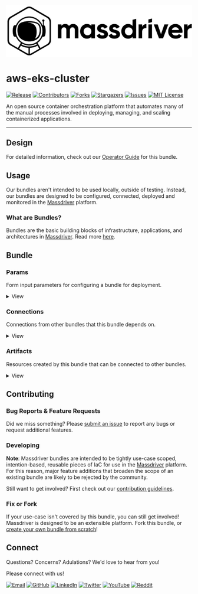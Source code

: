 




[![Massdriver][logo]][website]

# aws-eks-cluster

[![Release][release_shield]][release_url]
[![Contributors][contributors_shield]][contributors_url]
[![Forks][forks_shield]][forks_url]
[![Stargazers][stars_shield]][stars_url]
[![Issues][issues_shield]][issues_url]
[![MIT License][license_shield]][license_url]

<!--
##### STILL NEED TO GET SLACK WORKING ###
[!["Slack Community"](%s)][slack]
-->


An open source container orchestration platform that automates many of the manual processes involved in deploying, managing, and scaling containerized applications.


---

## Design

For detailed information, check out our [Operator Guide](operator.mdx) for this bundle.

## Usage

Our bundles aren't intended to be used locally, outside of testing. Instead, our bundles are designed to be configured, connected, deployed and monitored in the [Massdriver][website] platform.

### What are Bundles?

Bundles are the basic building blocks of infrastructure, applications, and architectures in [Massdriver][website]. Read more [here](https://docs.massdriver.cloud/concepts/bundles).

## Bundle

### Params

Form input parameters for configuring a bundle for deployment.

<details>
<summary>View</summary>

<!-- PARAMS:START -->
## Properties

- **`core_services`** *(object)*: Configure core services in Kubernetes for Massdriver to manage.
  - **`enable_ingress`** *(boolean)*: Enabling this will create an nginx ingress controller in the cluster, allowing internet traffic to flow into web accessible services within the cluster. Default: `False`.
  - **`route53_hosted_zones`** *(array)*: Route53 Hosted Zones to associate with this cluster. Enables Kubernetes to automatically manage DNS records and SSL certificates. Hosted Zones can be configured at https://app.massdriver.cloud/dns-zones. Default: `[]`.
    - **Items** *(string)*: .

      Examples:
      ```json
      "arn:aws:rds::ACCOUNT_NUMBER:db/prod"
      ```

      ```json
      "arn:aws:ec2::ACCOUNT_NUMBER:vpc/vpc-foo"
      ```

- **`k8s_version`** *(string)*: The version of Kubernetes to run. Must be one of: `['1.19', '1.20', '1.21', '1.22']`.
- **`node_groups`** *(array)*
  - **Items** *(object)*: Definition of a node group.
    - **`instance_type`** *(string)*: Instance type to use in the node group.
      - **One of**
        - C5 High-CPU Large (2 vCPUs, 4.0 GiB)
        - C5 High-CPU Extra Large (4 vCPUs, 8.0 GiB)
        - C5 High-CPU Double Extra Large (8 vCPUs, 16.0 GiB)
        - C5 High-CPU Quadruple Extra Large (16 vCPUs, 32.0 GiB)
        - C5 High-CPU 9xlarge (36 vCPUs, 72.0 GiB)
        - C5 High-CPU 12xlarge (48 vCPUs, 96.0 GiB)
        - C5 High-CPU 18xlarge (72 vCPUs, 144.0 GiB)
        - C5 High-CPU 24xlarge (96 vCPUs, 192.0 GiB)
        - M5 General Purpose Large (2 vCPUs, 8.0 GiB)
        - M5 General Purpose Extra Large (4 vCPUs, 16.0 GiB)
        - M5 General Purpose Double Extra Large (8 vCPUs, 32.0 GiB)
        - M5 General Purpose Quadruple Extra Large (16 vCPUs, 64.0 GiB)
        - M5 General Purpose Eight Extra Large (32 vCPUs, 128.0 GiB)
        - M5 General Purpose 12xlarge (48 vCPUs, 192.0 GiB)
        - M5 General Purpose 16xlarge (64 vCPUs, 256.0 GiB)
        - M5 General Purpose 24xlarge (96 vCPUs, 384.0 GiB)
        - T3 Small (2 vCPUs for a 4h 48m burst, 2.0 GiB)
        - T3 Medium (2 vCPUs for a 4h 48m burst, 4.0 GiB)
        - T3 Large (2 vCPUs for a 7h 12m burst, 8.0 GiB)
        - T3 Extra Large (4 vCPUs for a 9h 36m burst, 16.0 GiB)
        - T3 Double Extra Large (8 vCPUs for a 9h 36m burst, 32.0 GiB)
        - P2 General Purpose GPU Extra Large (4 vCPUs, 61.0 GiB)
        - P2 General Purpose GPU Eight Extra Large (32 vCPUs, 488.0 GiB)
        - P2 General Purpose GPU 16xlarge (64 vCPUs, 732.0 GiB)
    - **`max_size`** *(integer)*: Maximum number of instances in the node group. Minimum: `0`. Default: `10`.
    - **`min_size`** *(integer)*: Minimum number of instances in the node group. Minimum: `0`. Default: `1`.
    - **`name_suffix`** *(string)*: The name of the node group. Default: ``.
- **`observability`** *(object)*: Configure logging and metrics collection and delivery for your entire cluster.
  - **`logging`** *(object)*: Configure logging for your cluster.
    - **`destination`** *(string)*: Where to send logs. Default: `disabled`.
      - **One of**
        - OpenSearch (in cluster)
        - Disabled
## Examples

  ```json
  {
      "__name": "Development",
      "k8s_version": "1.21",
      "node_groups": [
          {
              "instance_type": "t3.medium",
              "max_size": 10,
              "min_size": 1,
              "name_suffix": "shared"
          }
      ]
  }
  ```

  ```json
  {
      "__name": "Production",
      "k8s_version": "1.21",
      "node_groups": [
          {
              "instance_type": "c5.2xlarge",
              "max_size": 10,
              "min_size": 1,
              "name_suffix": "shared"
          }
      ]
  }
  ```

<!-- PARAMS:END -->

</details>

### Connections

Connections from other bundles that this bundle depends on.

<details>
<summary>View</summary>

<!-- CONNECTIONS:START -->
## Properties

- **`aws_authentication`** *(object)*: . Cannot contain additional properties.
  - **`data`** *(object)*
    - **`arn`** *(string)*: Amazon Resource Name.

      Examples:
      ```json
      "arn:aws:rds::ACCOUNT_NUMBER:db/prod"
      ```

      ```json
      "arn:aws:ec2::ACCOUNT_NUMBER:vpc/vpc-foo"
      ```

    - **`external_id`** *(string)*: An external ID is a piece of data that can be passed to the AssumeRole API of the Security Token Service (STS). You can then use the external ID in the condition element in a role's trust policy, allowing the role to be assumed only when a certain value is present in the external ID.
  - **`specs`** *(object)*
    - **`aws`** *(object)*: .
      - **`region`** *(string)*: AWS Region to provision in.

        Examples:
        ```json
        "us-west-2"
        ```

      - **`resource`** *(string)*
      - **`service`** *(string)*
      - **`zone`** *(string)*: AWS Availability Zone.

        Examples:
- **`vpc`** *(object)*: . Cannot contain additional properties.
  - **`data`** *(object)*
    - **`infrastructure`** *(object)*
      - **`arn`** *(string)*: Amazon Resource Name.

        Examples:
        ```json
        "arn:aws:rds::ACCOUNT_NUMBER:db/prod"
        ```

        ```json
        "arn:aws:ec2::ACCOUNT_NUMBER:vpc/vpc-foo"
        ```

      - **`cidr`** *(string)*

        Examples:
        ```json
        "10.100.0.0/16"
        ```

        ```json
        "192.24.12.0/22"
        ```

      - **`internal_subnets`** *(array)*
        - **Items** *(object)*: AWS VCP Subnet.
          - **`arn`** *(string)*: Amazon Resource Name.

            Examples:
            ```json
            "arn:aws:rds::ACCOUNT_NUMBER:db/prod"
            ```

            ```json
            "arn:aws:ec2::ACCOUNT_NUMBER:vpc/vpc-foo"
            ```

          - **`aws_zone`** *(string)*: AWS Availability Zone.

            Examples:
          - **`cidr`** *(string)*

            Examples:
            ```json
            "10.100.0.0/16"
            ```

            ```json
            "192.24.12.0/22"
            ```


          Examples:
      - **`private_subnets`** *(array)*
        - **Items** *(object)*: AWS VCP Subnet.
          - **`arn`** *(string)*: Amazon Resource Name.

            Examples:
            ```json
            "arn:aws:rds::ACCOUNT_NUMBER:db/prod"
            ```

            ```json
            "arn:aws:ec2::ACCOUNT_NUMBER:vpc/vpc-foo"
            ```

          - **`aws_zone`** *(string)*: AWS Availability Zone.

            Examples:
          - **`cidr`** *(string)*

            Examples:
            ```json
            "10.100.0.0/16"
            ```

            ```json
            "192.24.12.0/22"
            ```


          Examples:
      - **`public_subnets`** *(array)*
        - **Items** *(object)*: AWS VCP Subnet.
          - **`arn`** *(string)*: Amazon Resource Name.

            Examples:
            ```json
            "arn:aws:rds::ACCOUNT_NUMBER:db/prod"
            ```

            ```json
            "arn:aws:ec2::ACCOUNT_NUMBER:vpc/vpc-foo"
            ```

          - **`aws_zone`** *(string)*: AWS Availability Zone.

            Examples:
          - **`cidr`** *(string)*

            Examples:
            ```json
            "10.100.0.0/16"
            ```

            ```json
            "192.24.12.0/22"
            ```


          Examples:
  - **`specs`** *(object)*
    - **`aws`** *(object)*: .
      - **`region`** *(string)*: AWS Region to provision in.

        Examples:
        ```json
        "us-west-2"
        ```

      - **`resource`** *(string)*
      - **`service`** *(string)*
      - **`zone`** *(string)*: AWS Availability Zone.

        Examples:
<!-- CONNECTIONS:END -->

</details>

### Artifacts

Resources created by this bundle that can be connected to other bundles.

<details>
<summary>View</summary>

<!-- ARTIFACTS:START -->
## Properties

- **`kubernetes_cluster`** *(object)*: Kubernetes cluster authentication and cloud-specific configuration. Cannot contain additional properties.
  - **`data`** *(object)*
    - **`authentication`** *(object)*
      - **`cluster`** *(object)*
        - **`certificate-authority-data`** *(string)*
        - **`server`** *(string)*
      - **`user`** *(object)*
        - **`token`** *(string)*
    - **`infrastructure`** *(object)*: Cloud specific Kubernetes configuration data.
      - **One of**
        - AWS EKS infrastructure config*object*: . Cannot contain additional properties.
          - **`arn`** *(string)*: Amazon Resource Name.

            Examples:
            ```json
            "arn:aws:rds::ACCOUNT_NUMBER:db/prod"
            ```

            ```json
            "arn:aws:ec2::ACCOUNT_NUMBER:vpc/vpc-foo"
            ```

          - **`oidc_issuer_url`** *(string)*: An HTTPS endpoint URL.

            Examples:
            ```json
            "https://example.com/some/path"
            ```

            ```json
            "https://massdriver.cloud"
            ```

        - Azure Infrastructure Resource ID*object*: Minimal Azure Infrastructure Config. Cannot contain additional properties.
          - **`ari`** *(string)*: Azure Resource ID.

            Examples:
            ```json
            "/subscriptions/12345678-1234-1234-abcd-1234567890ab/resourceGroups/resource-group-name/providers/Microsoft.Network/virtualNetworks/network-name"
            ```

        - GCP Infrastructure GRN*object*: Minimal GCP Infrastructure Config. Cannot contain additional properties.
          - **`grn`** *(string)*: GCP Resource Name (GRN).

            Examples:
            ```json
            "projects/my-project/global/networks/my-global-network"
            ```

            ```json
            "projects/my-project/regions/us-west2/subnetworks/my-subnetwork"
            ```

            ```json
            "projects/my-project/topics/my-pubsub-topic"
            ```

            ```json
            "projects/my-project/subscriptions/my-pubsub-subscription"
            ```

            ```json
            "projects/my-project/locations/us-west2/instances/my-redis-instance"
            ```

            ```json
            "projects/my-project/locations/us-west2/clusters/my-gke-cluster"
            ```

  - **`specs`** *(object)*
    - **`kubernetes`** *(object)*: Kubernetes distribution and version specifications.
      - **`cloud`** *(string)*: Must be one of: `['aws', 'gcp', 'azure']`.
      - **`distribution`** *(string)*: Must be one of: `['eks', 'gke', 'aks']`.
      - **`platform_version`** *(string)*
      - **`version`** *(string)*
<!-- ARTIFACTS:END -->

</details>

## Contributing

<!-- CONTRIBUTING:START -->

### Bug Reports & Feature Requests

Did we miss something? Please [submit an issue](https://github.com/massdriver-cloud/aws-eks-cluster/issues) to report any bugs or request additional features.

### Developing

**Note**: Massdriver bundles are intended to be tightly use-case scoped, intention-based, reusable pieces of IaC for use in the [Massdriver][website] platform. For this reason, major feature additions that broaden the scope of an existing bundle are likely to be rejected by the community.

Still want to get involved? First check out our [contribution guidelines](https://docs.massdriver.cloud/bundles/contributing).

### Fix or Fork

If your use-case isn't covered by this bundle, you can still get involved! Massdriver is designed to be an extensible platform. Fork this bundle, or [create your own bundle from scratch](https://docs.massdriver.cloud/bundles/development)!

<!-- CONTRIBUTING:END -->

## Connect

<!-- CONNECT:START -->

Questions? Concerns? Adulations? We'd love to hear from you!

Please connect with us!

[![Email][email_shield]][email_url]
[![GitHub][github_shield]][github_url]
[![LinkedIn][linkedin_shield]][linkedin_url]
[![Twitter][twitter_shield]][twitter_url]
[![YouTube][youtube_shield]][youtube_url]
[![Reddit][reddit_shield]][reddit_url]

<!-- markdownlint-disable -->

[logo]: https://raw.githubusercontent.com/massdriver-cloud/docs/main/static/img/logo-with-logotype-horizontal-400x110.svg
[docs]: https://docs.massdriver.cloud/?utm_source=github&utm_medium=readme&utm_campaign=aws-eks-cluster&utm_content=docs
[website]: https://www.massdriver.cloud/?utm_source=github&utm_medium=readme&utm_campaign=aws-eks-cluster&utm_content=website
[github]: https://github.com/massdriver-cloud?utm_source=github&utm_medium=readme&utm_campaign=aws-eks-cluster&utm_content=github
[slack]: https://massdriverworkspace.slack.com/?utm_source=github&utm_medium=readme&utm_campaign=aws-eks-cluster&utm_content=slack
[linkedin]: https://www.linkedin.com/company/massdriver/?utm_source=github&utm_medium=readme&utm_campaign=aws-eks-cluster&utm_content=linkedin



[contributors_shield]: https://img.shields.io/github/contributors/massdriver-cloud/aws-eks-cluster.svg?style=for-the-badge
[contributors_url]: https://github.com/massdriver-cloud/aws-eks-cluster/graphs/contributors
[forks_shield]: https://img.shields.io/github/forks/massdriver-cloud/aws-eks-cluster.svg?style=for-the-badge
[forks_url]: https://github.com/massdriver-cloud/aws-eks-cluster/network/members
[stars_shield]: https://img.shields.io/github/stars/massdriver-cloud/aws-eks-cluster.svg?style=for-the-badge
[stars_url]: https://github.com/massdriver-cloud/aws-eks-cluster/stargazers
[issues_shield]: https://img.shields.io/github/issues/massdriver-cloud/aws-eks-cluster.svg?style=for-the-badge
[issues_url]: https://github.com/massdriver-cloud/aws-eks-cluster/issues
[release_url]: https://github.com/massdriver-cloud/aws-eks-cluster/releases/latest
[release_shield]: https://img.shields.io/github/release/massdriver-cloud/aws-eks-cluster.svg?style=for-the-badge
[license_shield]: https://img.shields.io/github/license/massdriver-cloud/aws-eks-cluster.svg?style=for-the-badge
[license_url]: https://github.com/massdriver-cloud/aws-eks-cluster/blob/main/LICENSE


[email_url]: mailto:support@massdriver.cloud
[email_shield]: https://img.shields.io/badge/email-Massdriver-black.svg?style=for-the-badge&logo=mail.ru&color=000000
[github_url]: mailto:support@massdriver.cloud
[github_shield]: https://img.shields.io/badge/follow-Github-black.svg?style=for-the-badge&logo=github&color=181717
[linkedin_url]: https://linkedin.com/in/massdriver-cloud
[linkedin_shield]: https://img.shields.io/badge/follow-LinkedIn-black.svg?style=for-the-badge&logo=linkedin&color=0A66C2
[twitter_url]: https://twitter.com/massdriver?utm_source=github&utm_medium=readme&utm_campaign=aws-eks-cluster&utm_content=twitter
[twitter_shield]: https://img.shields.io/badge/follow-Twitter-black.svg?style=for-the-badge&logo=twitter&color=1DA1F2
[discourse_url]: https://community.massdriver.cloud?utm_source=github&utm_medium=readme&utm_campaign=aws-eks-cluster&utm_content=discourse
[discourse_shield]: https://img.shields.io/badge/join-Discourse-black.svg?style=for-the-badge&logo=discourse&color=000000
[youtube_url]: https://www.youtube.com/channel/UCfj8P7MJcdlem2DJpvymtaQ
[youtube_shield]: https://img.shields.io/badge/subscribe-Youtube-black.svg?style=for-the-badge&logo=youtube&color=FF0000
[reddit_url]: https://www.reddit.com/r/massdriver
[reddit_shield]: https://img.shields.io/badge/subscribe-Reddit-black.svg?style=for-the-badge&logo=reddit&color=FF4500

<!-- markdownlint-restore -->

<!-- CONNECT:END -->
